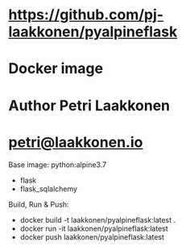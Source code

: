 # https://github.com/pj-laakkonen/pyalpineflask
# Docker image
# Author Petri Laakkonen
# petri@laakkonen.io

Base image: python:alpine3.7
+ flask
+ flask_sqlalchemy

Build, Run & Push:
+ docker build -t laakkonen/pyalpineflask:latest .
+ docker run -it laakkonen/pyalpineflask:latest
+ docker push laakkonen/pyalpineflask:latest
